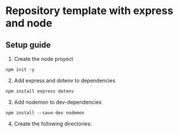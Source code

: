 # Repository template with express and node

## Setup guide

1. Create the node proyect
```
npm init -y
```
2. Add express and dotenv to dependencies
```
npm install express dotenv
```
3. Add nodemon to dev-dependencies
```
npm install --save-dev nodemon
```
4. Create the following directories:
